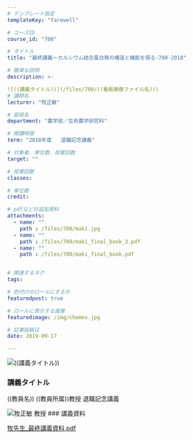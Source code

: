 ```yaml
---
# テンプレート指定
templateKey: "farewell"

# コースID
course_id: "700"

# タイトル
title: "最終講義ーカルシウム結合蛋白質の構造と機能を探る-700-2018"

# 簡単な説明
description: >-

![((講義タイトル))](/files/700/((看板画像ファイル名))) 
# 講師名
lecturer: "牧正敏"

# 部局名
department: "農学部／生命農学研究科"

# 開講時限
term: "2018年度	退職記念講義"

# 対象者、単位数、授業回数
target: ""

# 授業回数
classes: 

# 単位数
credit: 

# pdfなどの追加資料
attachments: 
  - name: "" 
    path : /files/700/maki.jpg
  - name: "" 
    path : /files/700/maki_final_book_3.pdf
  - name: "" 
    path : /files/700/maki_final_book.pdf


# 関連するタグ
tags:

# 色付けのロールにするか
featuredpost: true

# ロールに表示する画像
featuredimage: /img/chemex.jpg

# 記事投稿日
date: 2019-09-17

---
```


![((講義タイトル))](/files/700/((看板画像ファイル名))) 
### 講義タイトル 

((教員名)) ((教員所属))教授 退職記念講義

![牧正敏 教授](/files/700/maki.jpg) ### 講義資料


[牧先生_最終講義資料.pdf](/files/700/maki_final_book.pdf) 
